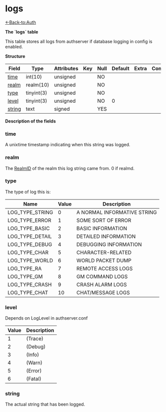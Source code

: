 # logs

[<-Back-to:Auth](database-auth.md)

**The \`logs\` table**

This table stores all logs from authserver if database logging in config is enabled.

**Structure**

| Field       | Type       | Attributes | Key | Null | Default | Extra | Comment |
|-------------|------------|------------|-----|------|---------|-------|---------|
| [time][1]   | int(10)    | unsigned   |     | NO   |         |       |         |
| [realm][2]  | realm(10)  | unsigned   |     | NO   |         |       |         |
| [type][3]   | tinyint(3) | unsigned   |     | NO   |         |       |         |
| [level][4]  | tinyint(3) | unsigned   |     | NO   | 0       |       |         |
| [string][5] | text       | signed     |     | YES  |         |       |         |

[1]: #time
[2]: #realm
[3]: #type
[4]: #level
[5]: #string

**Description of the fields**

### time

A unixtime timestamp indicating when this string was logged.

### realm

The [RealmID](realmlist#id) of the realm this log string came from. 0 if realmd.

### type

The type of log this is:

| Name            | Value | Description                 |
|-----------------|-------|-----------------------------|
| LOG_TYPE_STRING | 0     | A NORMAL INFORMATIVE STRING |
| LOG_TYPE_ERROR  | 1     | SOME SORT OF ERROR          |
| LOG_TYPE_BASIC  | 2     | BASIC INFORMATION           |
| LOG_TYPE_DETAIL | 3     | DETAILED INFORMATION        |
| LOG_TYPE_DEBUG  | 4     | DEBUGGING INFORMATION       |
| LOG_TYPE_CHAR   | 5     | CHARACTER-RELATED           |
| LOG_TYPE_WORLD  | 6     | WORLD PACKET DUMP           |
| LOG_TYPE_RA     | 7     | REMOTE ACCESS LOGS          |
| LOG_TYPE_GM     | 8     | GM COMMAND LOGS             |
| LOG_TYPE_CRASH  | 9     | CRASH ALARM LOGS            |
| LOG_TYPE_CHAT   | 10    | CHAT/MESSAGE LOGS           |

### level

Depends on LogLevel in authserver.conf

| Value | Description |
|-------|-------------|
| 1     | (Trace)     |
| 2     | (Debug)     |
| 3     | (Info)      |
| 4     | (Warn)      |
| 5     | (Error)     |
| 6     | (Fatal)     |

### string

The actual string that has been logged.
